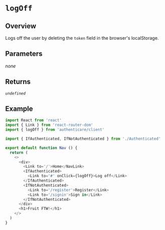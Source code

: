 # `logOff`

## Overview

Logs off the user by deleting the `token` field in the browser's localStorage.


## Parameters

_none_


## Returns

_`undefined`_


## Example

```js
import React from 'react'
import { Link } from 'react-router-dom'
import { logOff } from 'authenticare/client'

import { IfAuthenticated, IfNotAuthenticated } from './Authenticated'

export default function Nav () {
  return (
    <>
      <div>
        <Link to='/'>Home</NavLink>
        <IfAuthenticated>
          <Link to='#' onClick={logOff}>Log off</Link>
        </IfAuthenticated>
        <IfNotAuthenticated>
          <Link to='/register'>Register</Link>
          <Link to='/signin'>Sign in</Link>
        </IfNotAuthenticated>
      </div>
      <h1>Fruit FTW!</h1>
    </>
  )
}
```
